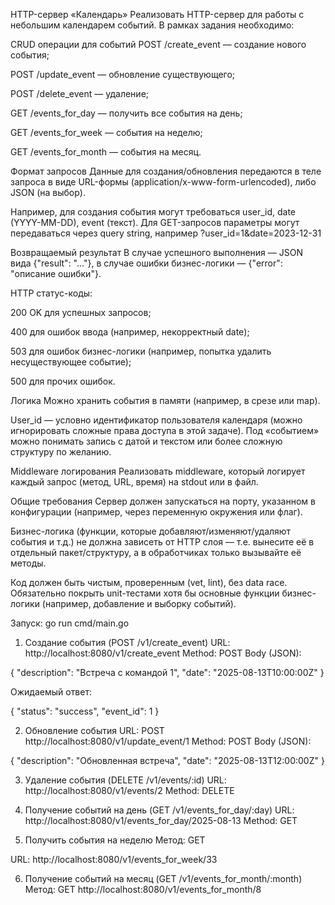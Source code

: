 HTTP-сервер «Календарь»
Реализовать HTTP-сервер для работы с небольшим календарем событий.
В рамках задания необходимо:

CRUD операции для событий
POST /create_event — создание нового события;

POST /update_event — обновление существующего;

POST /delete_event — удаление;

GET /events_for_day — получить все события на день;

GET /events_for_week — события на неделю;

GET /events_for_month — события на месяц.

Формат запросов
Данные для создания/обновления передаются в теле запроса в виде URL-формы (application/x-www-form-urlencoded), либо JSON (на выбор).

Например, для создания события могут требоваться user_id, date (YYYY-MM-DD), event (текст). Для GET-запросов параметры могут передаваться через query string, например ?user_id=1&date=2023-12-31

Возвращаемый результат
В случае успешного выполнения — JSON вида {"result": "..."}, в случае ошибки бизнес-логики — {"error": "описание ошибки"}.

HTTP статус-коды:

200 OK для успешных запросов;

400 для ошибок ввода (например, некорректный date);

503 для ошибок бизнес-логики (например, попытка удалить несуществующее событие);

500 для прочих ошибок.

Логика
Можно хранить события в памяти (например, в срезе или map).

User_id — условно идентификатор пользователя календаря (можно игнорировать сложные права доступа в этой задаче). Под «событием» можно понимать запись с датой и текстом или более сложную структуру по желанию.

Middleware логирования
Реализовать middleware, который логирует каждый запрос (метод, URL, время) на stdout или в файл.

Общие требования
Сервер должен запускаться на порту, указанном в конфигурации (например, через переменную окружения или флаг).

Бизнес-логика (функции, которые добавляют/изменяют/удаляют события и т.д.) не должна зависеть от HTTP слоя — т.е. вынесите её в отдельный пакет/структуру, а в обработчиках только вызывайте её методы.

Код должен быть чистым, проверенным (vet, lint), без data race. Обязательно покрыть unit-тестами хотя бы основные функции бизнес-логики (например, добавление и выборку событий).


Запуск:
go run cmd/main.go

1. Создание события (POST /v1/create_event)
   URL: http://localhost:8080/v1/create_event
   Method: POST
   Body (JSON):

{
"description": "Встреча с командой 1",
"date": "2025-08-13T10:00:00Z"
}

Ожидаемый ответ:

{
"status": "success",
"event_id": 1
}

2. Обновление события 
   URL: POST http://localhost:8080/v1/update_event/1
   Method: POST
   Body (JSON):

{
"description": "Обновленная встреча",
"date": "2025-08-13T12:00:00Z"
}



3. Удаление события (DELETE /v1/events/:id)
   URL: http://localhost:8080/v1/events/2
   Method: DELETE


4. Получение событий на день (GET /v1/events_for_day/:day)
   URL: http://localhost:8080/v1/events_for_day/2025-08-13
   Method: GET
 

5. Получить события на неделю
Метод: GET

URL: http://localhost:8080/v1/events_for_week/33

6. Получение событий на месяц (GET /v1/events_for_month/:month)
Метод: GET
   http://localhost:8080/v1/events_for_month/8